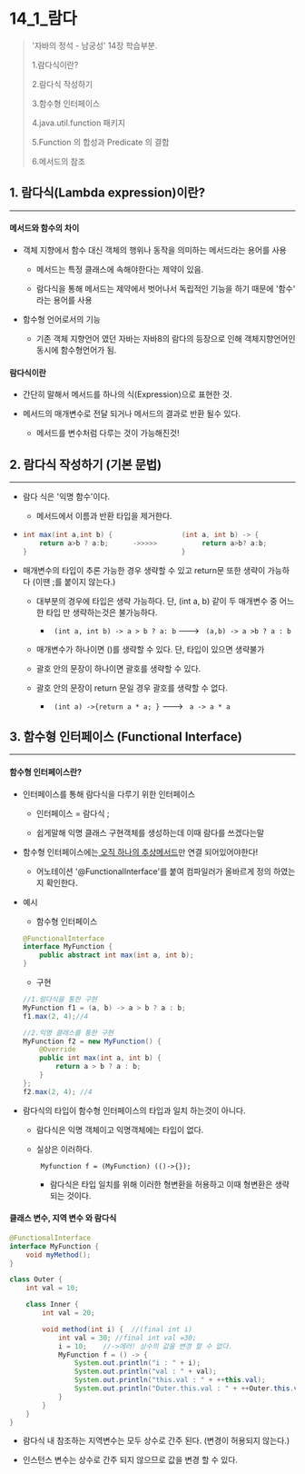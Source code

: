 # 14_1_람다

> '자바의 정석 -  남궁성' 14장 학습부분.
> 
> 1.람다식이란?
> 
> 2.람다식 작성하기
> 
> 3.함수형 인터페이스
> 
> 4.java.util.function 패키지
> 
> 5.Function 의 합성과 Predicate 의 결합
> 
> 6.메서드의 참조

## 

## 1. 람다식(Lambda expression)이란?

---

#### 메서드와 함수의 차이

+ 객체 지향에서 함수 대신 객체의 행위나 동작을 의미하는 메서드라는 용어를 사용
  
  + 메서드는 특정 클래스에 속해야한다는 제약이 있음.
  
  + 람다식을 통해 메서드는 제약에서 벗어나서 독립적인 기능을 하기 때문에 '함수' 라는 용어를 사용

+ 함수형 언어로서의 기능
  
  + 기존 객체 지향언어 였던 자바는 자바8의 람다의 등장으로 인해 객체지향언어인 동시에 함수형언어가 됨.

#### 람다식이란

+ 간단히 말해서 메서드를 하나의 식(Expression)으로 표현한 것.

+ 메서드의 매개변수로 전달 되거나 메서드의 결과로 반환 될수 있다. 
  
  + 메서드를 변수처럼 다루는 것이 가능해진것!





## 2. 람다식 작성하기 (기본 문법)

---- 

+ 람다 식은 '익명 함수'이다.
  
  + 메서드에서 이름과 반환 타입을 제거한다.

+ ```java
  int max(int a,int b) {                 (int a, int b) -> {
      return a>b ? a:b;      ->>>>>           return a>b? a:b;
  }                                      }
  ```

+ 매개변수의 타입이 추론 가능한 경우 생략할 수 있고 return문 또한 생략이 가능하다 (이땐 ;를 붙이지 않는다.)   
  
  + 대부분의 경우에 타입은 생략 가능하다. 단, (int a, b) 같이 두 매개변수 중 어느 한 타입 만 생략하는것은 불가능하다.
    
    + ` (int a, int b) -> a > b ? a: b`   --->    ` (a,b) -> a >b ? a : b`
  
  + 매개변수가 하나이면 ()를 생략할 수 있다. 단, 타입이 있으면 생략불가
  
  + 괄호 안의 문장이 하나이면 괄호를 생략할 수 있다. 
  
  + 괄호 안의 문장이 return 문일 경우 괄호를 생략할 수 없다.
    
    + ` (int a) ->{return a * a; }` --->  ` a -> a * a`





## 3. 함수형 인터페이스 (Functional Interface)

----

#### 함수형 인터페이스란?

+ 인터페이스를 통해 람다식을 다루기 위한 인터페이스
  
  + 인터페이스 = 람다식 ;
  
  + 쉽게말해 익명 클래스 구현객체를 생성하는데 이때 람다를 쓰겠다는말

+ 함수형 인터페이스에는<u> 오직 하나의 추상메서드</u>만 연결 되어있어야한다!
  
  + 어노테이션 '@FunctionalInterface'를 붙여 컴파일러가 올바르게 정의 하였는지 확인한다.

+ 예시
  
  + 함수형 인터페이스
  
  ```java
  @FunctionalInterface
  interface MyFunction {
      public abstract int max(int a, int b);
  }
  ```
  
  + 구현
  
  ```java
  //1.람다식을 통한 구현
  MyFunction f1 = (a, b) -> a > b ? a : b;
  f1.max(2, 4);//4
  
  //2.익명 클래스를 통한 구현
  MyFunction f2 = new MyFunction() {
      @Override
      public int max(int a, int b) {
          return a > b ? a : b;
      }
  };
  f2.max(2, 4); //4
  ```

+ 람다식의 타입이 함수형 인터페이스의 타입과 일치 하는것이 아니다.
  
  + 람다식은 익명 객체이고 익명객체에는 타입이 없다.
  
  + 실상은 이러하다.
    
    ` Myfunction f = (MyFunction) (()->{});`
    
    + 람다식은 타입 일치를 위해 이러한 형변환을 허용하고 이때 형변환은 생략되는 것이다.

#### 클래스 변수, 지역 변수 와 람다식

```java
@FunctionalInterface
interface MyFunction {
    void myMethod();
}

class Outer {
    int val = 10;

    class Inner {
        int val = 20;

        void method(int i) {  //(final int i)
            int val = 30; //final int val =30;
            i = 10;    //->에러! 상수의 값을 변경 할 수 없다.
            MyFunction f = () -> {
                System.out.println("i : " + i);
                System.out.println("val : " + val);
                System.out.println("this.val : " + ++this.val);
                System.out.println("Outer.this.val : " + ++Outer.this.val);
            }
        }
    }
}
```

+ 람다식 내 참조하는 지역변수는  모두 상수로 간주 된다. (변경이 허용되지 않는다.)

+ 인스턴스 변수는 상수로 간주 되지 않으므로 값을 변경 할 수 있다.
